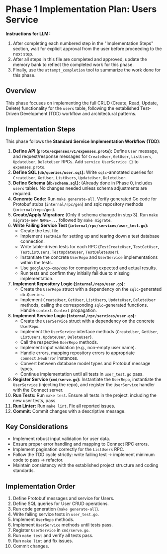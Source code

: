# Phase 1 Implementation Plan: Users Service

**Instructions for LLM:**
1. After completing each numbered step in the "Implementation Steps" section, wait for explicit approval from the user before proceeding to the next step.
2. After all steps in this file are completed and approved, update the memory bank to reflect the completed work for this phase.
3. Finally, use the `attempt_completion` tool to summarize the work done for this phase.

## Overview

This phase focuses on implementing the full CRUD (Create, Read, Update, Delete) functionality for the `users` table, following the established Test-Driven Development (TDD) workflow and architectural patterns.

## Implementation Steps

This phase follows the **Standard Service Implementation Workflow (TDD)**:

1. **Define API (`proto/expenses/v1/expenses.proto`):** Define `User` message, and request/response messages for `CreateUser`, `GetUser`, `ListUsers`, `UpdateUser`, `DeleteUser` RPCs. Add `service UserService {}` to `expenses.proto`.
2. **Define SQL (`db/queries/user.sql`):** Write `sqlc`-annotated queries for `CreateUser`, `GetUser`, `ListUsers`, `UpdateUser`, `DeleteUser`.
3. **Define Schema (`db/schema.sql`):** (Already done in Phase 0, includes `users` table). No changes needed unless schema adjustments are required.
4. **Generate Code:** Run `make generate-all`. Verify generated Go code for Protobuf stubs (`internal/rpc/gen`) and sqlc repository methods (`internal/repo/gen`).
5. **Create/Apply Migration:** (Only if schema changed in step 3). Run `make migrate-new NAME=...` followed by `make migrate`.
6. **Write Failing Service Test (`internal/rpc/services/user_test.go`):**
    * Create the test file.
    * Implement `TestMain` for setting up and tearing down a test database connection.
    * Write table-driven tests for each RPC (`TestCreateUser`, `TestGetUser`, `TestListUsers`, `TestUpdateUser`, `TestDeleteUser`).
    * Instantiate the concrete `UserRepo` and `UserService` implementations within the tests.
    * Use `google/go-cmp/cmp` for comparing expected and actual results.
    * Run tests and confirm they initially fail due to missing implementation.
7. **Implement Repository Logic (`internal/repo/user.go`):**
    * Create the `UserRepo` struct with a dependency on the `sqlc`-generated `db.Queries`.
    * Implement `CreateUser`, `GetUser`, `ListUsers`, `UpdateUser`, `DeleteUser` methods, calling the corresponding `sqlc`-generated functions. Handle `context.Context` propagation.
8. **Implement Service Logic (`internal/rpc/services/user.go`):**
    * Create the `UserService` struct with a dependency on the concrete `UserRepo`.
    * Implement the `UserService` interface methods (`CreateUser`, `GetUser`, `ListUsers`, `UpdateUser`, `DeleteUser`).
    * Call the respective `UserRepo` methods.
    * Implement input validation (e.g., non-empty user name).
    * Handle errors, mapping repository errors to appropriate `connect.NewError` instances.
    * Convert between database model types and Protobuf message types.
    * Continue implementation until all tests in `user_test.go` pass.
9. **Register Service (`cmd/serve.go`):** Instantiate the `UserRepo`, instantiate the `UserService` (injecting the repo), and register the `UserService` handler with the Connect server.
10. **Run Tests:** Run `make test`. Ensure all tests in the project, including the new user tests, pass.
11. **Run Linter:** Run `make lint`. Fix all reported issues.
12. **Commit:** Commit changes with a descriptive message.

## Key Considerations

* Implement robust input validation for user data.
* Ensure proper error handling and mapping to Connect RPC errors.
* Implement pagination correctly for the `ListUsers` RPC.
* Follow the TDD cycle strictly: write failing test -> implement minimum code to pass -> refactor.
* Maintain consistency with the established project structure and coding standards.

## Implementation Order

1. Define Protobuf messages and service for Users.
2. Define SQL queries for User CRUD operations.
3. Run code generation (`make generate-all`).
4. Write failing service tests in `user_test.go`.
5. Implement `UserRepo` methods.
6. Implement `UserService` methods until tests pass.
7. Register `UserService` in `cmd/serve.go`.
8. Run `make test` and verify all tests pass.
9. Run `make lint` and fix issues.
10. Commit changes.
